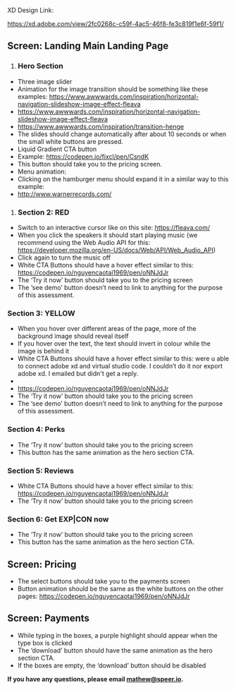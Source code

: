 XD Design Link:

https://xd.adobe.com/view/2fc0268c-c59f-4ac5-46f8-fe3c819f1e6f-59f1/



## **Screen: Landing Main Landing Page**



1. ### Hero Section

- Three image slider
- Animation for the image transition should be something like these examples: https://www.awwwards.com/inspiration/horizontal-navigation-slideshow-image-effect-fleava
- https://www.awwwards.com/inspiration/horizontal-navigation-slideshow-image-effect-fleava
- https://www.awwwards.com/inspiration/transition-henge
- The slides should change automatically after about 10 seconds or when the small white buttons are pressed.
- Liquid Gradient CTA button
- Example: https://codepen.io/fixcl/pen/CsndK
- This button should take you to the pricing screen.
- Menu animation:
- Clicking on the hamburger menu should expand it in a similar way to this example:
- http://www.warnerrecords.com/

1. ### Section 2: RED

- Switch to an interactive cursor like on this site: https://fleava.com/
- When you click the speakers it should start playing music (we recommend using the Web Audio API for this: https://developer.mozilla.org/en-US/docs/Web/API/Web_Audio_API)
- Click again to turn the music off
- White CTA Buttons should have a hover effect similar to this: https://codepen.io/nguyencaotai1969/pen/oNNJdJr
- The ‘Try it now’ button should take you to the pricing screen
- The ‘see demo’ button doesn’t need to link to anything for the purpose of this assessment.



### Section 3: YELLOW

- When you hover over different areas of the page, more of the background image should reveal itself
- If you hover over the text, the text should invert in colour while the image is behind it
- White CTA Buttons should have a hover effect similar to this: were u able to connect adobe xd and virtual studio code. I couldn’t do it nor export adobe xd. I emailed but didn't get a reply.
- 
- https://codepen.io/nguyencaotai1969/pen/oNNJdJr
- The ‘Try it now’ button should take you to the pricing screen
- The ‘see demo’ button doesn’t need to link to anything for the purpose of this assessment.



### Section 4: Perks

- The ‘Try it now’ button should take you to the pricing screen
- This button has the same animation as the hero section CTA.



### Section 5: Reviews

- White CTA Buttons should have a hover effect similar to this: https://codepen.io/nguyencaotai1969/pen/oNNJdJr
- The ‘Try it now’ button should take you to the pricing screen





### Section 6: Get EXP|CON now

- The ‘Try it now’ button should take you to the pricing screen
- This button has the same animation as the hero section CTA.





## **Screen: Pricing**

- The select buttons should take you to the payments screen
- Button animation should be the same as the white buttons on the other pages: https://codepen.io/nguyencaotai1969/pen/oNNJdJr



## **Screen: Payments**

- While typing in the boxes, a purple highlight should appear when the type box is clicked
- The ‘download’ button should have the same animation as the hero section CTA.
- If the boxes are empty, the ‘download’ button should be disabled





**If you have any questions, please email mathew@speer.io.**